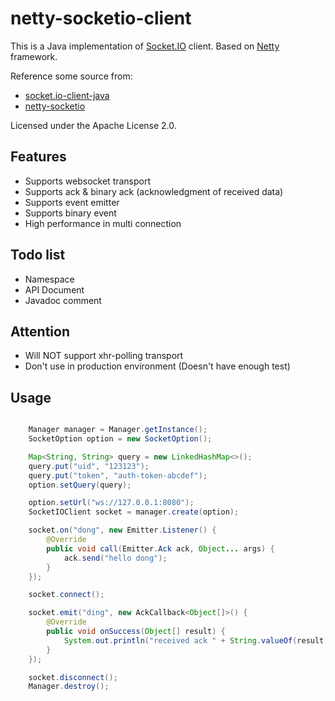 # netty-socketio-client

This is a Java implementation of [Socket.IO](http://socket.io/) client. Based on [Netty](http://netty.io/) framework.  

Reference some source from:
* [socket.io-client-java](https://github.com/socketio/socket.io-client-java)
* [netty-socketio](https://github.com/mrniko/netty-socketio)

Licensed under the Apache License 2.0.

## Features
* Supports websocket transport  
* Supports ack & binary ack (acknowledgment of received data) 
* Supports event emitter
* Supports binary event
* High performance in multi connection

## Todo list
* Namespace
* API Document
* Javadoc comment

## Attention
* Will NOT support xhr-polling transport
* Don't use in production environment (Doesn't have enough test)

## Usage
```java

    Manager manager = Manager.getInstance();
    SocketOption option = new SocketOption();

    Map<String, String> query = new LinkedHashMap<>();
    query.put("uid", "123123");
    query.put("token", "auth-token-abcdef");
    option.setQuery(query);

    option.setUrl("ws://127.0.0.1:8080");
    SocketIOClient socket = manager.create(option);

    socket.on("dong", new Emitter.Listener() {
        @Override
        public void call(Emitter.Ack ack, Object... args) {
            ack.send("hello dong");
        }
    });

    socket.connect();

    socket.emit("ding", new AckCallback<Object[]>() {
        @Override
        public void onSuccess(Object[] result) {
            System.out.println("received ack " + String.valueOf(result[0]));
        }
    });

    socket.disconnect();
    Manager.destroy();

```